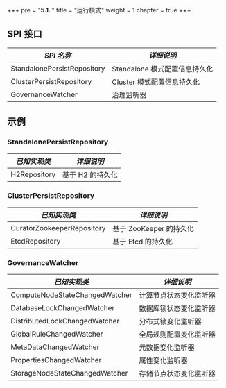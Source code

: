 +++
pre = "<b>5.1. </b>"
title = "运行模式"
weight = 1
chapter = true
+++

## SPI 接口

| *SPI 名称*                     | *详细说明*                  |
| ----------------------------- | -----------------------    |
| StandalonePersistRepository   | Standalone 模式配置信息持久化 |
| ClusterPersistRepository      | Cluster 模式配置信息持久化    |
| GovernanceWatcher             | 治理监听器                   |

## 示例

### StandalonePersistRepository

| *已知实现类*                    | *详细说明*                  |
| ----------------------------- | -------------------------- |
| H2Repository                  | 基于 H2 的持久化             |

### ClusterPersistRepository

| *已知实现类*                    | *详细说明*                 |
| ----------------------------- | ------------------------- |
| CuratorZookeeperRepository    | 基于 ZooKeeper 的持久化     |
| EtcdRepository                | 基于 Etcd 的持久化          |

### GovernanceWatcher 

| *已知实现类*                     | *详细说明*          |
| -----------------------------  | ------------------ |
| ComputeNodeStateChangedWatcher | 计算节点状态变化监听器 |
| DatabaseLockChangedWatcher     | 数据库锁状态变化监听器 |
| DistributedLockChangedWatcher  | 分布式锁变化监听器     |
| GlobalRuleChangedWatcher       | 全局规则配置变化监听器 |
| MetaDataChangedWatcher         | 元数据变化监听器      |
| PropertiesChangedWatcher       | 属性变化监听器        |
| StorageNodeStateChangedWatcher | 存储节点状态变化监听器 |
